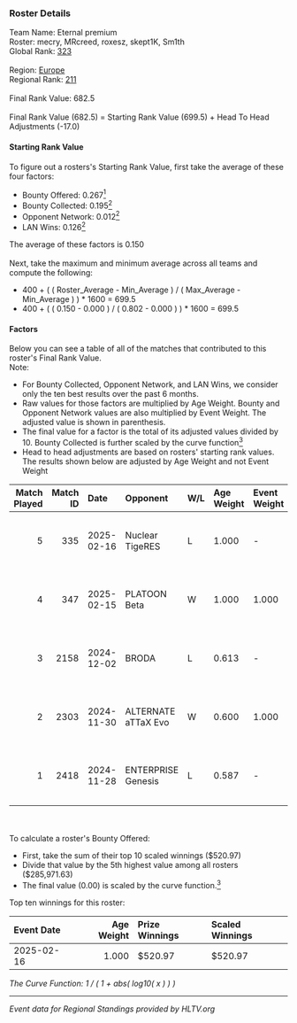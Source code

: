 ### Roster Details<br />
Team Name: Eternal premium<br />
Roster: mecry, MRcreed, roxesz, skept1K, Sm1th<br />
Global Rank: [323](../../standings_global_2025_02_28.md)<br />
<br />
Region: [Europe]( ../../standings_europe_2025_02_28.md)<br />
Regional Rank: [211]( ../../standings_europe_2025_02_28.md)<br />
<br />
Final Rank Value:  682.5<br />
<br />
Final Rank Value (682.5) = Starting Rank Value (699.5) + Head To Head Adjustments (-17.0)<br />

#### Starting Rank Value<br />
To figure out a rosters's Starting Rank Value, first take the average of these four factors:<br />
- Bounty Offered: 0.267[<sup>1</sup>](#table2)
- Bounty Collected: 0.195[<sup>2</sup>](#table1)
- Opponent Network: 0.012[<sup>2</sup>](#table1)
- LAN Wins: 0.126[<sup>2</sup>](#table1)

The average of these factors is 0.150<br />
<br />
Next, take the maximum and minimum average across all teams and compute the following:<br />
- 400 + ( ( Roster_Average - Min_Average ) / ( Max_Average - Min_Average ) ) * 1600 = 699.5
- 400 + ( ( 0.150 - 0.000 ) / ( 0.802 - 0.000 ) ) * 1600 = 699.5


#### Factors<br />
Below you can see a table of all of the matches that contributed to this roster's Final Rank Value.<br />
Note:<br />

- For Bounty Collected, Opponent Network, and LAN Wins, we consider only the ten best results over the past 6 months.
- Raw values for those factors are multiplied by Age Weight. Bounty and Opponent Network values are also multiplied by Event Weight. The adjusted value is shown in parenthesis.
- The final value for a factor is the total of its adjusted values divided by 10. Bounty Collected is further scaled by the curve function[<sup>3</sup>](#curveFunction)
- Head to head adjustments are based on rosters' starting rank values. The results shown below are adjusted by Age Weight and not Event Weight
<span id="table1"></span><br />


| Match Played | Match ID | Date       | Opponent            | W/L | Age Weight | Event Weight | Bounty Collected | Opponent Network | LAN Wins  | H2H Adj. | Roster                                  |
| -: | -: | :- | :- | :- | :- | :- | :- | :- | :- | -: | :- |
|            5 |      335 | 2025-02-16 | Nuclear TigeRES     | L   | 1.000      | -            | -                | -                | -         |    -7.47 | mecry, MRcreed, roxesz, skept1K, Sm1th  |
|            4 |      347 | 2025-02-15 | PLATOON Beta        | W   | 1.000      | 1.000        | 0.000 (0.000)    | 0.000 (0.000)    | 1 (1.000) |     5.19 | mecry, MRcreed, roxesz, skept1K, Sm1th  |
|            3 |     2158 | 2024-12-02 | BRODA               | L   | 0.613      | -            | -                | -                | -         |   -14.04 | lasfas, mecry, MRcreed, Netrix, skept1K |
|            2 |     2303 | 2024-11-30 | ALTERNATE aTTaX Evo | W   | 0.600      | 1.000        | 0.001 (0.001)    | 0.200 (0.120)    | 0 (0.000) |     8.18 | lasfas, mecry, MRcreed, Netrix, skept1K |
|            1 |     2418 | 2024-11-28 | ENTERPRISE Genesis  | L   | 0.587      | -            | -                | -                | -         |    -8.90 | lasfas, mecry, MRcreed, Netrix, skept1K |

<br />
<span id="table2"></span><br />
To calculate a roster's Bounty Offered:<br />

- First, take the sum of their top 10 scaled winnings ($520.97)
- Divide that value by the 5th highest value among all rosters ($285,971.63)
- The final value (0.00) is scaled by the curve function.[<sup>3</sup>](#curveFunction)

Top ten winnings for this roster:<br />

| Event Date | Age Weight | Prize Winnings | Scaled Winnings |
| :- | -: | :- | :- |
| 2025-02-16 |      1.000 | $520.97        | $520.97         |


<span id="curveFunction"></span>_The Curve Function: 1 / ( 1 + abs( log10( x ) ) )_<br />

---
_Event data for Regional Standings provided by HLTV.org_<br />
